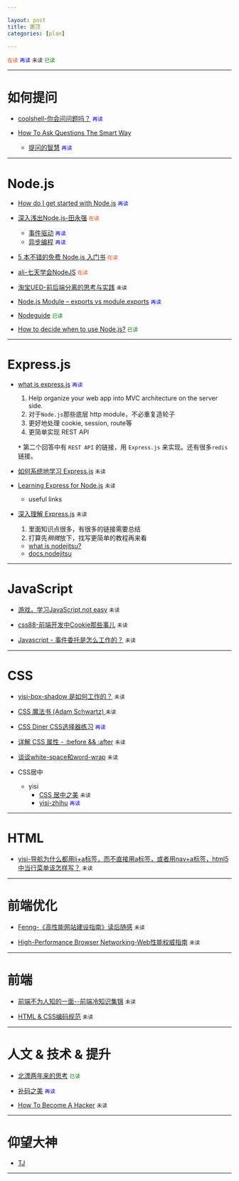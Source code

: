 ```yaml
---

layout: post
title: 置顶
categories: [plan]

---
```


<code style="color:#f40">在读</code>
<code style="color:blue">再读</code>
`未读`
<code style="color:green">已读</code>

---

# 如何提问

* [coolshell-你会问问题吗？](http://coolshell.cn/articles/3713.html) <i class="icon-thumbs-up"></i> <code style="color:blue">再读</code>

* [How To Ask Questions The Smart Way](http://www.catb.org/~esr/faqs/smart-questions.html)
  * [提问的智慧](http://www.beiww.com/doc/oss/smart-questions.html)  <i class="icon-thumbs-up"></i> <code style="color:blue">再读</code>

---

# Node.js

* [How do I get started with Node.js](http://stackoverflow.com/questions/2353818/how-do-i-get-started-with-node-js/5511507#5511507) <code style="color:blue">再读</code>

* [深入浅出Node.js-田永强](http://www.infoq.com/cn/master-nodejs) <code style="color:#f40">在读</code>
  * [事件驱动](http://www.nodebeginner.org/index-zh-cn.html#event-driven-callbacks) <code style="color:blue">再读</code>
  * [异步编程](http://www.infoq.com/cn/news/2011/09/nodejs-async-code) <code style="color:blue">再读</code>

* [5 本不错的免费 Node.js 入门书](http://weibo.com/1894238970/AFPAtlfex) <code style="color:#f40">在读</code>

* [ali-七天学会NodeJS](http://nqdeng.github.io/7-days-nodejs/) <code style="color:#f40">在读</code>

* [淘宝UED-前后端分离的思考与实践](http://ued.taobao.org/blog/2014/04/full-stack-development-with-nodejs/) `未读`

* [Node.js Module – exports vs module.exports](http://stackoverflow.com/questions/7137397/module-exports-vs-exports-in-nodejs) <i class="icon-thumbs-up"></i>  <code style="color:blue">再读</code>

* [Nodeguide](http://nodeguide.com/) <code style="color:green">已读</code>

* [How to decide when to use Node.js?](http://stackoverflow.com/questions/5062614/how-to-decide-when-to-use-node-js) <code style="color:green">已读</code>

---

# Express.js

* [what is express.js](http://stackoverflow.com/questions/12616153/what-is-express-js) <code style="color:blue">再读</code>

  1. Help organize your web app into MVC architecture on the server side.
  2. 对于`Node.js`那些底层 http module，不必重复造轮子
  3. 更好地处理 cookie, session, route等
  4. 更简单实现 REST API

  **`*`** 第二个回答中有 `REST API` 的链接，用 `Express.js` 来实现。还有很多`redis`链接。

* [如何系统地学习 Express.js](http://www.zhihu.com/question/19800119) `未读`

* [Learning Express for Node.js](http://stackoverflow.com/questions/8144214/learning-express-for-node-js) `未读`
  * useful links

* [深入理解 Express.js](http://blog.jobbole.com/41325/) `未读`

  1. 里面知识点很多，有很多的链接需要总结
  2. 打算先*稍微*放下，找写更简单的教程再来看

  * [what is nodejitsu?](https://www.nodejitsu.com/documentation/)
  * [docs.nodejitsu](http://docs.nodejitsu.com/)

---

# JavaScript

* [游戏，学习JavaScript,not easy](http://alexnisnevich.github.io/untrusted/) `未读`

* [css88-前端开发中Cookie那些事儿](http://www.css88.com/archives/4637) `未读`

* [Javascript - 事件委托是怎么工作的？](http://blog.segmentfault.com/stephenlee/1190000000473293) `未读`

---

# CSS

* [yisi-box-shadow 是如何工作的？](http://weibo.com/3244329632/AeA9OuDD0) `未读`

* [CSS 魔法书 (Adam Schwartz) ](http://adamschwartz.co/magic-of-css/) `未读`

* [CSS Diner CSS选择器练习](http://flukeout.github.io/) <i class="icon-thumbs-up"></i> <code style="color:blue">再读</code>

* [详解 CSS 属性 - :before && :after](http://blog.segmentfault.com/stephenlee/1190000000474414) `未读`

* [谈谈white-space和word-wrap](http://blog.segmentfault.com/code/1190000000471925) `未读`

* CSS居中
  * yisi
    * [CSS 居中之美](http://qrdemo.github.io/qrdemo/the-beauty-of-center-in-CSS.html) `未读`
    * [yisi-zhihu](http://www.zhihu.com/people/ysbl/answers) <i class="icon-thumbs-up"></i>  <code style="color:blue">再读</code>

---

# HTML
* [yisi-导航为什么都用li+a标签，而不直接用a标签，或者用nav+a标签，html5中当行菜单该怎样写？](http://www.zhihu.com/question/23459855) `未读`

---

# 前端优化

* [Fenng-《高性能网站建设指南》读后随感](http://dbanotes.net/web/high_performance_web_site.html) `未读`

* [High-Performance Browser Networking-Web性能权威指南](http://chimera.labs.oreilly.com/books/1230000000545/index.html) `未读`

---

# 前端

* [前端不为人知的一面--前端冷知识集锦](http://www.cnblogs.com/Wayou/p/things_you_dont_know_about_frontend.html) `未读`

* [HTML & CSS编码规范](http://codeguide.bootcss.com/) `未读`

---

# 人文 & 技术 & 提升

* [北漂两年来的思考](http://mp.weixin.qq.com/s?__biz=MjM5NzQ3ODAwMQ==&mid=200314196&idx=1&sn=f6b5dd985d8bd7e6864b764ced258e56#rd) <code style="color:green">已读</code>

* [补码之美](https://github.com/lifesinger/lifesinger.github.com/issues/187) <i class="icon-thumbs-up"></i> <code style="color:blue">再读</code>

* [How To Become A Hacker](http://www.catb.org/~esr/faqs/hacker-howto.html) `未读`

---

# 仰望大神

* [TJ](http://weibo.com/1647185710/AxVIS2qsI)

---